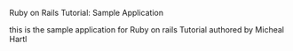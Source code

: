 Ruby on Rails Tutorial: Sample Application

this is the sample application for Ruby on rails Tutorial authored by Micheal Hartl

